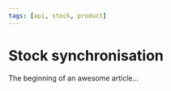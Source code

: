 ```yaml
---
tags: [api, stock, product]
---
```


# Stock synchronisation

The beginning of an awesome article...
